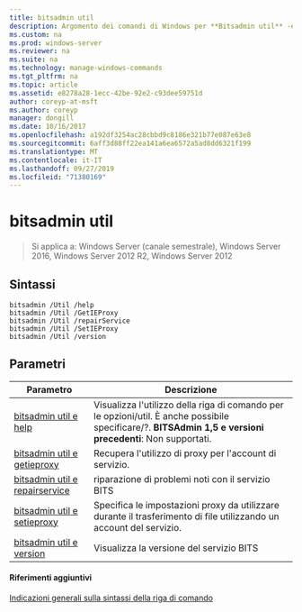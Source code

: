 ```yaml
---
title: bitsadmin util
description: Argomento dei comandi di Windows per **Bitsadmin util** -elenco delle opzioni **util**
ms.custom: na
ms.prod: windows-server
ms.reviewer: na
ms.suite: na
ms.technology: manage-windows-commands
ms.tgt_pltfrm: na
ms.topic: article
ms.assetid: e8278a28-1ecc-42be-92e2-c93dee59751d
author: coreyp-at-msft
ms.author: coreyp
manager: dongill
ms.date: 10/16/2017
ms.openlocfilehash: a192df3254ac28cbbd9c8186e321b77e087e63e8
ms.sourcegitcommit: 6aff3d88ff22ea141a6ea6572a5ad8dd6321f199
ms.translationtype: MT
ms.contentlocale: it-IT
ms.lasthandoff: 09/27/2019
ms.locfileid: "71380169"
---
```

# <a name="bitsadmin-util"></a>bitsadmin util

> Si applica a: Windows Server (canale semestrale), Windows Server 2016, Windows Server 2012 R2, Windows Server 2012

## <a name="syntax"></a>Sintassi

```
bitsadmin /Util /help
bitsadmin /Util /GetIEProxy
bitsadmin /Util /repairService
bitsadmin /Util /SetIEProxy
bitsadmin /Util /version
```

## <a name="parameters"></a>Parametri

|Parametro|Descrizione|
|-------|--------|
|[bitsadmin util e help](bitsadmin-util-and-help.md)|Visualizza l'utilizzo della riga di comando per le opzioni/util. È anche possibile specificare/?. **BITSAdmin 1,5 e versioni precedenti**: Non supportati.|
|[bitsadmin util e getieproxy](bitsadmin-util-and-getieproxy.md)|Recupera l'utilizzo di proxy per l'account di servizio.|
|[bitsadmin util e repairservice](bitsadmin-util-and-repairservice.md)|riparazione di problemi noti con il servizio BITS|
|[bitsadmin util e setieproxy](bitsadmin-util-and-setieproxy.md)|Specifica le impostazioni proxy da utilizzare durante il trasferimento di file utilizzando un account del servizio.|
|[bitsadmin util e version](bitsadmin-util-and-version.md)|Visualizza la versione del servizio BITS|

#### <a name="additional-references"></a>Riferimenti aggiuntivi

[Indicazioni generali sulla sintassi della riga di comando](command-line-syntax-key.md)
